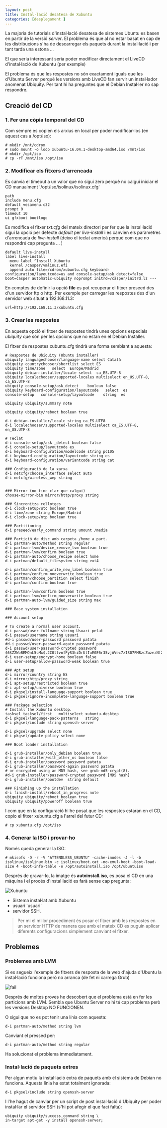 ```yaml
---
layout: post
title: Instal·lació desatesa de Xubuntu
categories: [desplegament ]
---
```

La majoria de tutorials d'instal·lació desatesa de sistemes Ubuntu es basen en partir de la versió *server*. El problema és que al no estar basat en cap de les distribucions s'ha de descarregar els paquets durant la instal·lació i per tant tarda una estona ...

El que seria interessant seria poder modificar directament el LiveCD d'instal·lació de Xubuntu (per exemple)

El problema és que les respostes no són exactament iguals que les d'Ubuntu Server perquè les versions amb LiveCD fan servir un instal·lador anomenat Ubiquity. Per tant hi ha preguntes que el Debian Instal·ler no sap respondre.

Creació del CD
---------------------

### 1. Fer una còpia temporal del CD

Com sempre es copien els arxius en local per poder modificar-los (en aquest cas a /opt/iso): 

    # mkdir /mnt/cdrom
    # sudo mount -o loop xubuntu-16.04.1-desktop-amd64.iso /mnt/iso
    # mkdir /opt/iso
    # cp -rT /mnt/iso /opt/iso 

### 2. Modificar els fitxers d'arrencada

Es canvia el timeout a un valor que no sigui zero perquè no calgui iniciar el CD manualment '/opt/iso/isolinux/isolinux.cfg'

    path 
    include menu.cfg
    default vesamenu.c32
    prompt 0
    timeout 10
    ui gfxboot bootlogo

Es modifica el fitxer *txt.cfg* del mateix directori per fer que la instal·lació sigui la opció per defecte *default* per *live-install* i es canvien els paràmetres d'arrencada de *live-install* (deixo el teclat americà perquè com que no respondré cap pregunta ... )

    default live-install
    label live-install
      menu label ^Install Xubuntu
      kernel /casper/vmlinuz.efi
      append auto file=/cdrom/xubuntu.cfg keyboard-configuration/layoutcode=us and console-setup/ask_detect=false boot=casper automatic-ubiquity noprompt initrd=/casper/initrd.lz ---

En comptes de definir la opció **file** es pot recuperar el fitxer preseed des d'un servidor ftp o http. Per exemple per carregar les respostes des d'un servidor web situat a 192.168.11.3: 

    url=http://192.168.11.3/xubuntu.cfg

  
### 3. Crear les respostes

En aquesta opció el fitxer de respostes tindrà unes opcions especials *ubiquity* que són per les opcions que no estan en el Debian Installer.

El fitxer de respostes xubuntu.cfg tindrà una forma semblant a aquesta: 

    # Respostes de Ubiquity (Ubuntu installer)
    ubiquity languagechooser/language-name select Català
    ubiquity countrychooser/shortlist select ES
    ubiquity time/zone   select  Europe/Madrid
    ubiquity debian-installer/locale select  ca_ES.UTF-8
    ubiquity localechooser/supported-locales multiselect en_US.UTF-8, ca_ES.UTF-8
    ubiquity console-setup/ask_detect    boolean false
    ubiquity keyboard-configuration/layoutcode   select  es
    console-setup   console-setup/layoutcode    string  es

    ubiquity ubiquity/summary note

    ubiquity ubiquity/reboot boolean true

    d-i debian-installer/locale string ca_ES.UTF8
    d-i localechooser/supported-locales multiselect ca_ES.UTF-8, en_US.UTF-8

    # Teclat
    d-i console-setup/ask _detect boolean false
    d-i console-setup/layoutcode es
    d-i keyboard-configuration/modelcode string pc105
    d-i keyboard-configuration/layoutcode string es
    d-i keyboard-configuration/variantcode string cat

    ### Configuració de la xarxa
    d-i netcfg/choose_interface select auto
    d-i netcfg/wireless_wep string


    ### Mirror (no tinc clar que calgui)
    choose-mirror-bin mirror/http/proxy string

    ### Sincronitza rellotges
    d-i clock-setup/utc boolean true
    d-i time/zone string Europe/Madrid
    d-i clock-setup/ntp boolean true

    ### Partitioning
    d-i preseed/early_command string umount /media

    ### Partició de disc amb carpeta /home a part.
    d-i partman-auto/method string regular
    d-i partman-lvm/device_remove_lvm boolean true
    d-i partman-lvm/confirm boolean true
    d-i partman-auto/choose_recipe select home
    d-i partman/default_filesystem string ext4

    d-i partman/confirm_write_new_label boolean true
    d-i partman/confirm_nooverwrite boolean true
    d-i partman/choose_partition select finish
    d-i partman/confirm boolean true

    d-i partman-lvm/confirm boolean true
    d-i partman-lvm/confirm_nooverwrite boolean true
    d-i partman-auto-lvm/guided_size string max

    ### Base system installation

    ### Account setup

    # To create a normal user account.
    d-i passwd/user-fullname string Usuari pelat
    d-i passwd/username string usuari
    #d-i passwd/user-password password patata
    #d-i passwd/user-password-again password patata
    d-i passwd/user-password-crypted password $6$Z2WoBEMQnL5cMx$.2C0ttvnfFyS3hiDrUlIuEGE6r35vjAVec7zIS07FM8zcZuzezNfZicEXa3A/NxMm91q1FRrxYQJLCa8hyIVs1
    d-i user-setup/encrypt-home boolean false
    d-i user-setup/allow-password-weak boolean true

    ### Apt setup
    d-i mirror/country string ES
    d-i mirror/http/proxy string
    d-i apt-setup/restricted boolean true
    d-i apt-setup/universe boolean true
    d-i pkgsel/install-language-support boolean true
    d-i pkgsel/ignore-incomplete-language-support boolean true

    ### Package selection
    # Install the Xubuntu desktop.
    tasksel	tasksel/first	multiselect xubuntu-desktop
    d-i	pkgsel/language-pack-patterns	string
    d-i pkgsel/include string openssh-server
    
    d-i pkgsel/upgrade select none
    d-i pkgsel/update-policy select none

    ### Boot loader installation

    d-i grub-installer/only_debian boolean true
    d-i grub-installer/with_other_os boolean false
    d-i grub-installer/password password patata
    d-i grub-installer/password-again password patata
    # or encrypted using an MD5 hash, see grub-md5-crypt(8).
    #d-i grub-installer/password-crypted password [MD5 hash]
    d-i grub-installer/bootdev  string default

    ### Finishing up the installation
    d-i finish-install/reboot_in_progress note
    ubiquity ubiquity/reboot boolean true
    ubiquity ubiquity/poweroff boolean true

I com que en la configuració hi he posat que les respostes estaran en el CD, copio el fitxer xubuntu.cfg a l'arrel del futur CD:

    # cp xubuntu.cfg /opt/iso

### 4. Generar la ISO i provar-ho

Només queda generar la ISO: 

    # mkisofs -D -r -V "ATTENDLESS_UBUNTU" -cache-inodes -J -l -b isolinux/isolinux.bin -c isolinux/boot.cat -no-emul-boot -boot-load-size 4 -boot-info-table -o /opt/autoinstall.iso /opt/ubuntuiso

Després de gravar-lo, la imatge és **autoinstall.iso**, es posa el CD en una màquina i el procés d'instal·lació es farà sense cap pregunta:

![Xubuntu](images/xubuntu.png)

- Sistema instal·lat amb Xubuntu
- usuari 'usuari' 
- servidor SSH. 

> Per mi el millor procediment és posar el fitxer amb les respostes en un servidor HTTP de manera que amb el mateix CD es puguin aplicar diferents configuracions simplement canviant el fitxer.

Problemes
--------------

### Problemes amb LVM

Si es segueix l'exemple de fitxers de resposta de la web d'ajuda d'Ubuntu la instal·lació funciona però no arranca (de fet ni carrega Grub)

![fail](images/fail.png)

Després de moltes proves he descobert que el problema està en fer les particions amb LVM. Sembla que Ubuntu Server no hi té cap problema però les versions Desktop NO FUNCIONEN.

O sigui que no es pot tenir una línia com aquesta: 

    d-i partman-auto/method string lvm

Canviant el pressed per: 

    d-i partman-auto/method string regular

Ha solucionat el problema immediatament.

### Instal·lació de paquets extres

Per algun motiu la instal·lació extra de paquets amb el sistema de Debian no funciona. Aquesta línia ha estat totalment ignorada:

    d-i pkgsel/include string openssh-server

I l'he hagut de canviar per un script de post instal·lació d'Ubiquity per poder instal·lar el servidor SSH (s'hi pot afegir el que faci falta):

    ubiquity ubiquity/success_command string \
    in-target apt-get -y install openssh-server;

